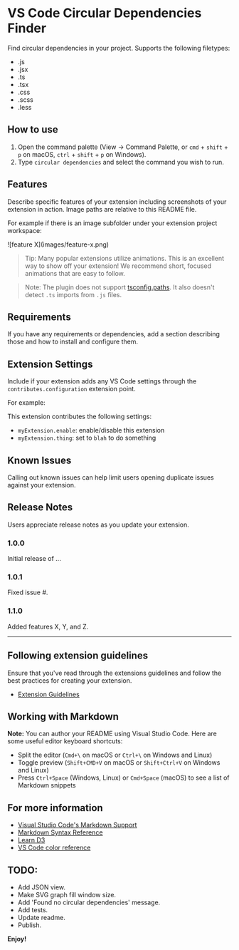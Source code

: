 # VS Code Circular Dependencies Finder
Find circular dependencies in your project. Supports the following filetypes:
- .js
- .jsx
- .ts
- .tsx
- .css
- .scss
- .less

## How to use
1. Open the command palette (View -> Command Palette, or `cmd` + `shift` + `p` on macOS, `ctrl` + `shift` + `p` on Windows).
2. Type `circular dependencies` and select the command you wish to run.

## Features

Describe specific features of your extension including screenshots of your extension in action. Image paths are relative to this README file.

For example if there is an image subfolder under your extension project workspace:

\!\[feature X\]\(images/feature-x.png\)

> Tip: Many popular extensions utilize animations. This is an excellent way to show off your extension! We recommend short, focused animations that are easy to follow.

> Note: The plugin does not support [tsconfig.paths](https://www.typescriptlang.org/tsconfig). 
It also doesn't detect `.ts` imports from `.js` files.

## Requirements

If you have any requirements or dependencies, add a section describing those and how to install and configure them.

## Extension Settings

Include if your extension adds any VS Code settings through the `contributes.configuration` extension point.

For example:

This extension contributes the following settings:

* `myExtension.enable`: enable/disable this extension
* `myExtension.thing`: set to `blah` to do something

## Known Issues

Calling out known issues can help limit users opening duplicate issues against your extension.

## Release Notes

Users appreciate release notes as you update your extension.

### 1.0.0

Initial release of ...

### 1.0.1

Fixed issue #.

### 1.1.0

Added features X, Y, and Z.

-----------------------------------------------------------------------------------------------------------
## Following extension guidelines

Ensure that you've read through the extensions guidelines and follow the best practices for creating your extension.

* [Extension Guidelines](https://code.visualstudio.com/api/references/extension-guidelines)

## Working with Markdown

**Note:** You can author your README using Visual Studio Code.  Here are some useful editor keyboard shortcuts:

* Split the editor (`Cmd+\` on macOS or `Ctrl+\` on Windows and Linux)
* Toggle preview (`Shift+CMD+V` on macOS or `Shift+Ctrl+V` on Windows and Linux)
* Press `Ctrl+Space` (Windows, Linux) or `Cmd+Space` (macOS) to see a list of Markdown snippets

## For more information

* [Visual Studio Code's Markdown Support](http://code.visualstudio.com/docs/languages/markdown)
* [Markdown Syntax Reference](https://help.github.com/articles/markdown-basics/)
* [Learn D3](https://observablehq.com/@d3/learn-d3?collection=@d3/learn-d3)
* [VS Code color reference](https://code.visualstudio.com/api/references/theme-color)

## TODO:
- Add JSON view.
- Make SVG graph fill window size.
- Add 'Found no circular dependencies' message.
- Add tests.
- Update readme.
- Publish.

**Enjoy!**
